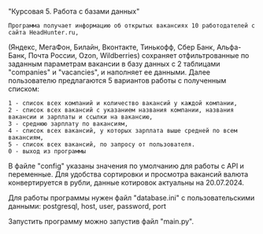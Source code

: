 "Курсовая 5. Работа с базами данных"

    Программа получает информацию об открытых вакансиях 10 работодателей с сайта HeadHunter.ru, 
(Яндекс, МегаФон, Билайн, Вконтакте, Тинькофф, Сбер Банк, Альфа-Банк, Почта России, Ozon, Wildberries)
сохраняет отфильтрованные по заданным параметрам вакансии в базу данных с 2 таблицами "companies" и "vacancies", 
и наполняет ее данными.
    Далее пользователю предлагаются 5 вариантов работы с полученным списком:

    1 - список всех компаний и количество вакансий у каждой компании,
    2 - список всех вакансий с указанием названия компании, названия вакансии и зарплаты и ссылки на вакансию,
    3 - среднюю зарплату по вакансиям,
    4 - список всех вакансий, у которых зарплата выше средней по всем вакансиям,
    5 - список всех вакансий, по запросу от пользователя.
    0 - выход из программы 

В файле "config" указаны значения по умолчанию для работы с API и переменные. 
Для удобства сортировки и просмотра вакансий валюта конвертируется в рубли, данные котировок актуальны на 20.07.2024.

Для работы программы нужен файл "database.ini" с пользовательскими данными:
    postgresql, host, user, password, port

Запустить программу можно запустив файл "main.py".